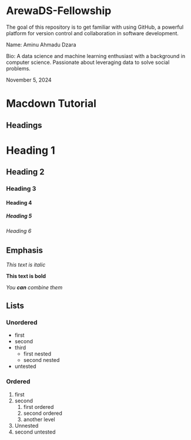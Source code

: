 # ArewaDS-Fellowship

The goal of this repository is to get familiar with using GitHub, a powerful platform for version control and collaboration in software development.

Name: Aminu Ahmadu Dzara

Bio: A data science and machine learning enthusiast with a background in computer science. Passionate about leveraging data to solve social problems.

November 5, 2024

# Macdown Tutorial

## Headings

# Heading 1
## Heading 2
### Heading 3
#### Heading 4
##### Heading 5
###### Heading 6

## Emphasis

_This text is italic_

**This text is bold**

_You **can** combine them_

## Lists

### Unordered

- first
- second
- third
    - first nested
    - second nested
- untested

### Ordered

1. first
2. second
     1. first ordered
     2. second ordered
   1. another level
1. Unnested
2. second untested





